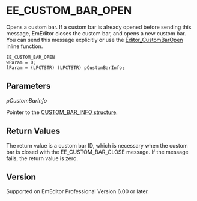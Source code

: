 # EE\_CUSTOM\_BAR\_OPEN

Opens a custom bar. If a custom bar is already opened before sending this message, EmEditor closes the custom bar, and opens a new custom bar. You can send this message
explicitly or use the [Editor\_CustomBarOpen](../macro/editor_custombaropen) inline function.

```
EE_CUSTOM_BAR_OPEN
wParam = 0;
lParam = (LPCTSTR) (LPCTSTR) pCustomBarInfo;
```

## Parameters

_pCustomBarInfo_

Pointer to the [CUSTOM\_BAR\_INFO structure](../structure/custom_bar_info).

## Return Values

The return value is a custom bar ID, which is necessary when the custom bar is closed with the EE\_CUSTOM\_BAR\_CLOSE message. If the message fails, the return value is zero.

## Version

Supported on EmEditor Professional Version 6.00 or later.
